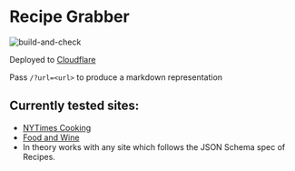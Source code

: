 # Recipe Grabber

![build-and-check](https://github.com/dustinknopoff/recipe-grabber/workflows/build-and-check/badge.svg)

Deployed to [Cloudflare](https://recipe-grabber.knopoff.workers.dev)

Pass `/?url=<url>` to produce a markdown representation

## Currently tested sites:

- [NYTimes Cooking](https://cooking.nytimes.com)
- [Food and Wine](https://foodandwine.com)
- In theory works with any site which follows the JSON Schema spec of Recipes.